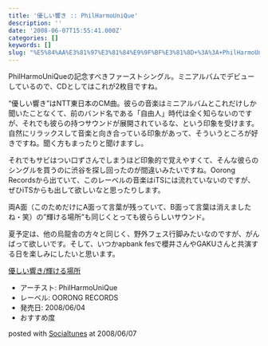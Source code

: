 ```yaml
---
title: '優しい響き :: PhilHarmoUniQue'
description: ''
date: '2008-06-07T15:55:41.000Z'
categories: []
keywords: []
slug: "%E5%84%AA%E3%81%97%E3%81%84%E9%9F%BF%E3%81%8D+%3A%3A+PhilHarmoUniQue"
---
```

PhilHarmoUniQueの記念すべきファーストシングル。ミニアルバムでデビューしているので、CDとしてはこれが2枚目ですね。

“優しい響き”はNTT東日本のCM曲。彼らの音楽はミニアルバムとこれだけしか聞いたことなくて、前のバンド名である「自由人」時代は全く知らないのですが、それでも彼らの持つサウンドが展開されているな、という印象を受けます。自然にリラックスして音楽と向き合っている印象があって、そういうところが好きですね。聞く方もまったりと聞けますし。

それでもサビはつい口ずさんでしまうほど印象的で覚えやすくて、そんな彼らのシングルを買うのに渋谷を探し回ったのが間違いみたいですね。Oorong Recordsから出ていて、このレーベルの音楽はiTSには流れていないのですが、ぜひiTSからも出して欲しいなと思ったりします。

両A面（このためだけにA面って言葉が残っていて、B面って言葉は消えましたね・笑）の”輝ける場所”も同じくとっても彼ららしいサウンド。

夏予定は、他の烏龍舎の方々と同じく、野外フェス行脚みたいなのですが、がんばって欲しいです。そして、いつかapbank fesで櫻井さんやGAKUさんと共演する日を楽しみにしたいと思います。

[優しい響き/輝ける場所](http://www.amazon.co.jp/exec/obidos/ASIN/B00176IBV6/qli-22/ref=nosim "優しい響き/輝ける場所")

*   アーチスト: PhilHarmoUniQue
*   レーベル: OORONG RECORDS
*   発売日: 2008/06/04
*   おすすめ度

posted with [Socialtunes](http://socialtunes.net) at 2008/06/07